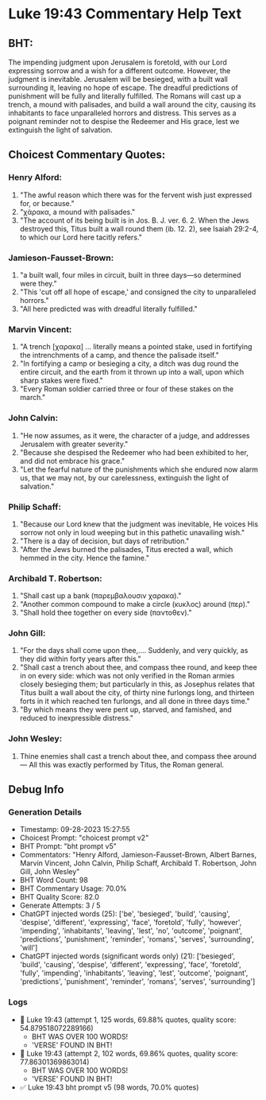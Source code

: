 # Luke 19:43 Commentary Help Text

## BHT:
The impending judgment upon Jerusalem is foretold, with our Lord expressing sorrow and a wish for a different outcome. However, the judgment is inevitable. Jerusalem will be besieged, with a built wall surrounding it, leaving no hope of escape. The dreadful predictions of punishment will be fully and literally fulfilled. The Romans will cast up a trench, a mound with palisades, and build a wall around the city, causing its inhabitants to face unparalleled horrors and distress. This serves as a poignant reminder not to despise the Redeemer and His grace, lest we extinguish the light of salvation.

## Choicest Commentary Quotes:
### Henry Alford:
1. "The awful reason which there was for the fervent wish just expressed for, or because."
2. "χάρακα, a mound with palisades."
3. "The account of its being built is in Jos. B. J. ver. 6. 2. When the Jews destroyed this, Titus built a wall round them (ib. 12. 2), see Isaiah 29:2-4, to which our Lord here tacitly refers."

### Jamieson-Fausset-Brown:
1. "a built wall, four miles in circuit, built in three days—so determined were they." 
2. "This 'cut off all hope of escape,' and consigned the city to unparalleled horrors."
3. "All here predicted was with dreadful literally fulfilled."

### Marvin Vincent:
1. "A trench [χαρακα] ... literally means a pointed stake, used in fortifying the intrenchments of a camp, and thence the palisade itself."
2. "In fortifying a camp or besieging a city, a ditch was dug round the entire circuit, and the earth from it thrown up into a wall, upon which sharp stakes were fixed."
3. "Every Roman soldier carried three or four of these stakes on the march."

### John Calvin:
1. "He now assumes, as it were, the character of a judge, and addresses Jerusalem with greater severity."
2. "Because she despised the Redeemer who had been exhibited to her, and did not embrace his grace."
3. "Let the fearful nature of the punishments which she endured now alarm us, that we may not, by our carelessness, extinguish the light of salvation."

### Philip Schaff:
1. "Because our Lord knew that the judgment was inevitable, He voices His sorrow not only in loud weeping but in this pathetic unavailing wish."
2. "There is a day of decision, but days of retribution."
3. "After the Jews burned the palisades, Titus erected a wall, which hemmed in the city. Hence the famine."

### Archibald T. Robertson:
1. "Shall cast up a bank (παρεμβαλουσιν χαρακα)."
2. "Another common compound to make a circle (κυκλος) around (περ)."
3. "Shall hold thee together on every side (παντοθεν)."

### John Gill:
1. "For the days shall come upon thee,.... Suddenly, and very quickly, as they did within forty years after this."
2. "Shall cast a trench about thee, and compass thee round, and keep thee in on every side: which was not only verified in the Roman armies closely besieging them; but particularly in this, as Josephus relates that Titus built a wall about the city, of thirty nine furlongs long, and thirteen forts in it which reached ten furlongs, and all done in three days time."
3. "By which means they were pent up, starved, and famished, and reduced to inexpressible distress."

### John Wesley:
1. Thine enemies shall cast a trench about thee, and compass thee around — All this was exactly performed by Titus, the Roman general.


## Debug Info
### Generation Details
- Timestamp: 09-28-2023 15:27:55
- Choicest Prompt: "choicest prompt v2"
- BHT Prompt: "bht prompt v5"
- Commentators: "Henry Alford, Jamieson-Fausset-Brown, Albert Barnes, Marvin Vincent, John Calvin, Philip Schaff, Archibald T. Robertson, John Gill, John Wesley"
- BHT Word Count: 98
- BHT Commentary Usage: 70.0%
- BHT Quality Score: 82.0
- Generate Attempts: 3 / 5
- ChatGPT injected words (25):
	['be', 'besieged', 'build', 'causing', 'despise', 'different', 'expressing', 'face', 'foretold', 'fully', 'however', 'impending', 'inhabitants', 'leaving', 'lest', 'no', 'outcome', 'poignant', 'predictions', 'punishment', 'reminder', 'romans', 'serves', 'surrounding', 'will']
- ChatGPT injected words (significant words only) (21):
	['besieged', 'build', 'causing', 'despise', 'different', 'expressing', 'face', 'foretold', 'fully', 'impending', 'inhabitants', 'leaving', 'lest', 'outcome', 'poignant', 'predictions', 'punishment', 'reminder', 'romans', 'serves', 'surrounding']

### Logs
- 🔄 Luke 19:43 (attempt 1, 125 words, 69.88% quotes, quality score: 54.879518072289166) 
	- BHT WAS OVER 100 WORDS! 
	- 'VERSE' FOUND IN BHT!
- 🔄 Luke 19:43 (attempt 2, 102 words, 69.86% quotes, quality score: 77.86301369863014) 
	- BHT WAS OVER 100 WORDS! 
	- 'VERSE' FOUND IN BHT!
- ✅ Luke 19:43 bht prompt v5 (98 words, 70.0% quotes)